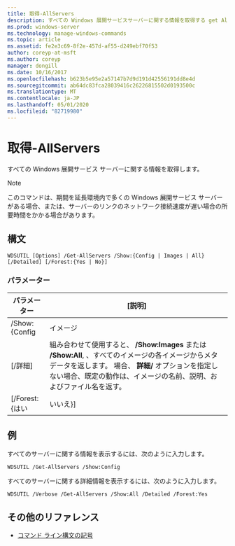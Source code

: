 ```yaml
---
title: 取得-AllServers
description: すべての Windows 展開サービスサーバーに関する情報を取得する get AllServers のリファレンストピックです。
ms.prod: windows-server
ms.technology: manage-windows-commands
ms.topic: article
ms.assetid: fe2e3c69-8f2e-457d-af55-d249ebf70f53
author: coreyp-at-msft
ms.author: coreyp
manager: dongill
ms.date: 10/16/2017
ms.openlocfilehash: b623b5e95e2a57147b7d9d191d42556191dd8e4d
ms.sourcegitcommit: ab64dc83fca28039416c26226815502d0193500c
ms.translationtype: MT
ms.contentlocale: ja-JP
ms.lasthandoff: 05/01/2020
ms.locfileid: "82719980"
---
```

# <a name="get-allservers"></a>取得-AllServers

すべての Windows 展開サービス サーバーに関する情報を取得します。

> [!NOTE]
> このコマンドは、期間を延長環境内で多くの Windows 展開サービス サーバーがある場合、または、サーバーのリンクのネットワーク接続速度が遅い場合の所要時間をかかる場合があります。

## <a name="syntax"></a>構文

```
WDSUTIL [Options] /Get-AllServers /Show:{Config | Images | All} [/Detailed] [/Forest:{Yes | No}]
```

### <a name="parameters"></a>パラメーター

|   パラメーター   |                                                                                                                 [説明]                                                                                                                  |
|---------------|----------------------------------------------------------------------------------------------------------------------------------------------------------------------------------------------------------------------------------------------|
| /Show: {Config |                                                                                                                    イメージ                                                                                                                    |
|  [/詳細]  | 組み合わせて使用すると、 **/Show:Images** または **/Show:All**, 、すべてのイメージの各イメージからメタデータを返します。 場合、 **詳細/** オプションを指定しない場合、既定の動作は、イメージの名前、説明、およびファイル名を返す。 |
| [/Forest: {はい |                                                                                                                     いいえ}]                                                                                                                     |

## <a name="examples"></a>例

すべてのサーバーに関する情報を表示するには、次のように入力します。
```
WDSUTIL /Get-AllServers /Show:Config
```
すべてのサーバーに関する詳細情報を表示するには、次のように入力します。
```
WDSUTIL /Verbose /Get-AllServers /Show:All /Detailed /Forest:Yes
```

## <a name="additional-references"></a>その他のリファレンス

- [コマンド ライン構文の記号](command-line-syntax-key.md)